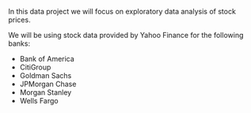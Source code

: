 In this data project we will focus on exploratory data analysis of stock prices. 

We will be using stock data provided by Yahoo Finance for the following banks:

*  Bank of America
* CitiGroup
* Goldman Sachs
* JPMorgan Chase
* Morgan Stanley
* Wells Fargo